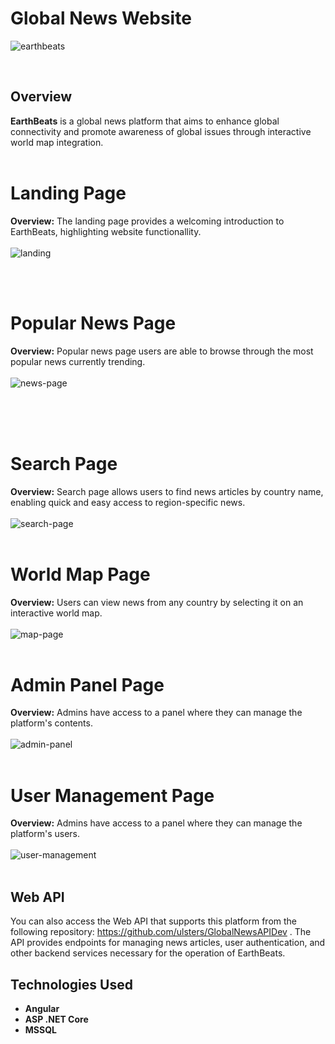 # Global News Website

![earthbeats](https://github.com/ulsters/EarthBeats/assets/139650152/8da54110-0496-46f3-ab7d-6a935fd75e11)

<br>

## Overview

**EarthBeats** is a global news platform that aims to enhance global connectivity and promote awareness of global issues through interactive world map integration.
<br><br>

# Landing Page
**Overview:** The landing page provides a welcoming introduction to EarthBeats, highlighting website functionallity.
<br><br>
![landing](https://github.com/ulsters/EarthBeats/assets/139650152/63dfd7c4-0a25-476f-b202-845b4ba1e7cb)

<br><br>

# Popular News Page
**Overview:** Popular news page users are able to browse through the most popular news currently trending.
<br><br>
![news-page](https://github.com/ulsters/EarthBeats/assets/139650152/a5ac7822-4a8d-4b8b-972d-f1e92d736182)
<br><br>

<br><br>

# Search Page
**Overview:** Search page allows users to find news articles by country name, enabling quick and easy access to region-specific news.
<br><br>
![search-page](https://github.com/ulsters/EarthBeats/assets/139650152/d06a1981-2fbe-445b-bf13-75819c57e26c)
<br><br>

# World Map Page
**Overview:** Users can view news from any country by selecting it on an interactive world map.
<br><br>
![map-page](https://github.com/ulsters/EarthBeats/assets/139650152/67e2d5b0-26c5-45e6-a02e-d66012fd0665)
<br><br>

# Admin Panel Page
**Overview:** Admins have access to a panel where they can manage the platform's contents.
<br><br>
![admin-panel](https://github.com/ulsters/EarthBeats/assets/139650152/56622660-28e4-4c1d-9d44-f34fa8d4eaa3)
<br><br>

# User Management Page
**Overview:** Admins have access to a panel where they can manage the platform's users.
<br><br>
![user-management](https://github.com/ulsters/EarthBeats/assets/139650152/df4f682c-fb97-401d-bb2f-8dabce7a9465)
<br><br>

## Web API

You can also access the Web API that supports this platform from the following repository: https://github.com/ulsters/GlobalNewsAPIDev . The API provides endpoints for managing news articles, user authentication, and other backend services necessary for the operation of EarthBeats.

## Technologies Used

- **Angular**
- **ASP .NET Core**
- **MSSQL**


